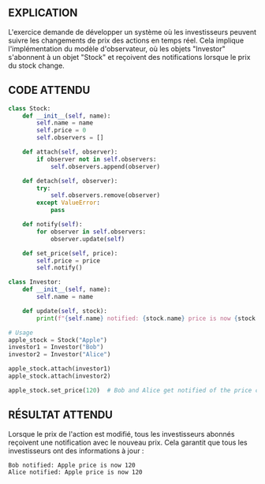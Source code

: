 ## EXPLICATION

L'exercice demande de développer un système où les investisseurs peuvent suivre les changements de prix des actions en temps réel. Cela implique l'implémentation du modèle d'observateur, où les objets "Investor" s'abonnent à un objet "Stock" et reçoivent des notifications lorsque le prix du stock change.

## CODE ATTENDU

```python
class Stock:
    def __init__(self, name):
        self.name = name
        self.price = 0
        self.observers = []

    def attach(self, observer):
        if observer not in self.observers:
            self.observers.append(observer)

    def detach(self, observer):
        try:
            self.observers.remove(observer)
        except ValueError:
            pass

    def notify(self):
        for observer in self.observers:
            observer.update(self)

    def set_price(self, price):
        self.price = price
        self.notify()

class Investor:
    def __init__(self, name):
        self.name = name

    def update(self, stock):
        print(f"{self.name} notified: {stock.name} price is now {stock.price}")

# Usage
apple_stock = Stock("Apple")
investor1 = Investor("Bob")
investor2 = Investor("Alice")

apple_stock.attach(investor1)
apple_stock.attach(investor2)

apple_stock.set_price(120)  # Bob and Alice get notified of the price change
```

## RÉSULTAT ATTENDU

Lorsque le prix de l'action est modifié, tous les investisseurs abonnés reçoivent une notification avec le nouveau prix. Cela garantit que tous les investisseurs ont des informations à jour :

```
Bob notified: Apple price is now 120
Alice notified: Apple price is now 120
```